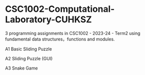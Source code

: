 # CSC1002-Computational-Laboratory-CUHKSZ
3 programming assignments in CSC1002 - 2023-24 - Term2 using fundamental data structures，functions and modules.

A1 Basic Sliding Puzzle

A2 Sliding Puzzle (GUI)

A3 Snake Game
